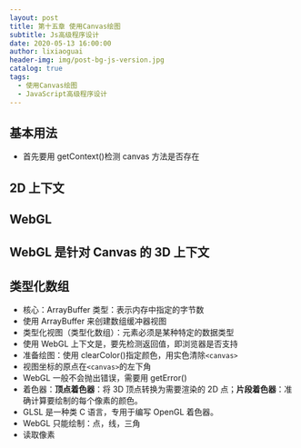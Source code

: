 ```yaml
---
layout: post
title: 第十五章 使用Canvas绘图
subtitle: Js高级程序设计
date: 2020-05-13 16:00:00
author: lixiaoguai
header-img: img/post-bg-js-version.jpg
catalog: true
tags:
  - 使用Canvas绘图
  - JavaScript高级程序设计
---
```


## 基本用法

- 首先要用 getContext()检测 canvas 方法是否存在

## 2D 上下文

## WebGL

## WebGL 是针对 Canvas 的 3D 上下文

## 类型化数组

- 核心：ArrayBuffer 类型：表示内存中指定的字节数
- 使用 ArrayBuffer 来创建数组缓冲器视图
- 类型化视图（类型化数组）：元素必须是某种特定的数据类型
- 使用 WebGL 上下文是，要先检测返回值，即浏览器是否支持
- 准备绘图：使用 clearColor()指定颜色，用实色清除`<canvas>`
- 视图坐标的原点在`<canvas>`的左下角
- WebGL 一般不会抛出错误，需要用 getError()
- 着色器：**顶点着色器**：将 3D 顶点转换为需要渲染的 2D 点；**片段着色器**：准确计算要绘制的每个像素的颜色。
- GLSL 是一种类 C 语言，专用于编写 OpenGL 着色器。
- WebGL 只能绘制：点，线，三角
- 读取像素
